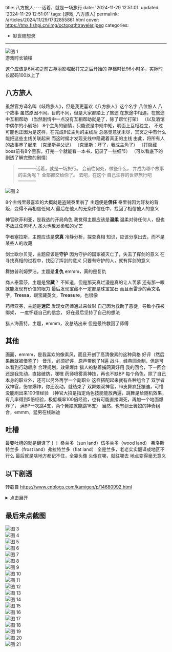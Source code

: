 title: 八方旅人----活着，就是一场旅行
date: '2024-11-29 12:51:01'
updated: '2024-11-29 12:51:01'
tags: [游戏, 八方旅人]
permalink: /articles/2024/11/29/1732855861.html
cover: https://tmx.fishpi.cn/img/octopathtraveler.jpeg
categories: 
- 默世随想录
---
![图 1](https://tmx.fishpi.cn/img/5392640_20241127213345_1.jpg)  
游戏时长镇楼

这个应该是6月初之前古墓丽影崛起打完之后开始的
存档时长96小时多，实际时长起码100以上了


## 八方旅人
虽然官方译名叫《歧路旅人》，但是我更喜欢《八方旅人》这个名字
八位旅人  八个故事
虽然原因不同，目的不同，但是大家都踏上了旅途
在旅途中相遇，在旅途中互相帮助
（当然剧情中一点没有互相帮助就是了，除了帮忙打架）
（以及酒馆中偶尔的小剧场）
8个主角的剧情，只能说是中规中矩，明面上互相独立，
不过可能也正因为是这样，在完成8位主角的主线后
总感觉意犹未尽，冥冥之中有什么能把这些主线关联起来
而这时候才发现支线中隐藏着真正的主线
由此，将所有人的故事串了起来
（克里斯寻父记）
（克里斯：坏了，我成主角了）
（打隐藏boss前有8个黑影，打完一个就能看一本书，记录了一些细节）
（可以看底下的剧透了解完整的剧情）

> ————活着，就是一场旅行。
> 会前往何处，做些什么，
> 并成为哪个故事的主角呢？
> 全部都交给你了。
> 去吧，在这个
> 自己生存的世界旅行吧————

![图 2](https://tmx.fishpi.cn/img/Snipaste_2024-11-28_13-28-13.jpg)  


8个主线里最喜欢的大概就是盗贼泰里翁了
主题便是**信任**
泰里翁因为好友的背叛，变得不再相信任何人
最后在他人的无条件信任中，找回了相信他人的意义

神官欧菲利亚，是我选的开局角色
我觉得主题应该是**温柔**
温柔对待任何人，但也不放过任何坏人
圣火也散发柔和的光芒

学者塞拉斯，主题应该是**求真**
冷静分析，探查真相
知识，应该分享出去，而不是某些人的收藏

剑士欧尔贝克，主题应该是**守护**
因为守护的国家被灭亡了，失去了挥剑的意义
在寻找真相的过程中，找回了挥剑的意义
只要有守护的人，就有挥剑的意义

舞娘普利姆罗洁，主题是**复仇**
emmm，真的是复仇

商人泰雷莎，主题是**宝藏**？
不知道，但是那天真烂漫是真的让人羡慕
还有那一眼就能发现有价值的眼力
最后发现宝藏不一定都是珠宝宝石
而且泰雷莎的英文名字，**Tressa**，跟宝藏英文，**Treasure**，也很像

药师亚芬，主题是**迷茫**
发现女药师通过来敛财
自己因为救助了恶徒，导致小孩被绑架，
一度怀疑自己的信念，
好在最后坚持了自己的想法

猎人海茵特，主题，emmm，没总结出来
但是最终救回了师傅


## 其他
画面，emmm，是我喜欢的像素风，而且开创了高清像素的这种风格
好评（然后果断就被借鉴了）
音乐，必须好评，原声带刷了N遍
战斗，经典回合制，但是可以看到行动顺序
合理规划，效果爆炸
猎人的黏着捕网真好用
我的回合，下一回合还是我先动，直接破防，嘿嘿
药师喷雾真神技，再也不缺BP
每个角色，除了自己本身的职业外，还可以另外再学一个副职业
这样搭配起来就有各种组合了
双学者双神官，伤害爆炸，你还没动，就结束了
双舞娘双神官，16支舞疯狂蹦迪，可惜没能刷出来100倍经验
（神官大招是指定角色技能能放两遍，跳舞是给随机效果，
有几率得到5倍经验，极低概率100倍经验，也有可能直接濒死，再加一个地面爆炸了，
满BP一次跳4支，两个舞娘就能跳16支）
当然，也有剑士舞娘的神奇组合，emmm，猛男在线蹦迪


## 吐槽
最要吐槽的就是翻译了！！
桑兰多（sun land）伍多兰多（wood land）
弗洛斯特兰多（frost land）弗拉特兰多（flat land）
全是兰多，老老实实翻译成地区不行么
最后就是啥地方都记不住，全靠头像
头像在哪，就往哪去
地点变得毫无意义


## 以下剧透
转载自 https://www.cnblogs.com/kamigen/p/14680992.html
<details>
<summary>点击展开</summary>


### 最初
传说世界由十三位神祇共同创造。祂们创造了大陆，护佑着人类繁衍生息，还分别对自己钟爱的职业赐福，大陆上的人们也建造了13个对应的祠堂用以祈福、祭祀。
十二位神的力量都是光明而正义的，但第十三神——黑呪（咒）神加尔戴拉（下称魔神）掌握着死亡，为了增强力量，祂想要毁灭人类。
好在十二位神不会坐视不管，祂们与黑呪神大战，最终成功将之打入了终结之门。但神们也遭到重创，从此退回了神界。

为了镇压魔神，远古的人类英雄贝奥武夫王在终结之门上建立了国家——荷鲁布尔古。
贝奥武夫王带领魔术师克洛斯佛德，利用威力强大的四颗龙石的力量将加尔戴拉封印，囚禁在终结之门。
之后，贝奥武夫王将四龙石赐予信赖的骑士瑞布斯，令其世代守护，防止不轨之徒窃取。
目睹了这一圣战的人们建立了圣火教，散布圣火神（十二神之一）的福音。不过，只有圣火教的神官才了解第十三神的故事。
为了颂扬神的伟绩，圣火教每三十年就会举行一次圣火仪式，由选中的神官携带圣火前往教会城市巡礼。

两百年来，人们一直在这片不受威胁的土地上安居乐业。然而，魔神的封印正在慢慢消退——

### 前传
十二神离开人间后，有关祂们的故事被逐渐淡忘。到了八方旅人的时代，十二位神所赐福的职业只剩下八个：
神官、学者、商人、剑士、舞女、药师、盗贼、猎人。这也是我们的八位主角所属的职业。
另外四个职业，占星师、魔术师、符文师、豪武将已无人继承。但祂们的祠堂仍在，等待着冒险者到来。

魔神加尔戴拉受困于封印。但加尔戴拉的信徒魔女莉布拉克找到了曾属于祂的祭坛，并与祂取得了联系，暗中活动。
守护龙石的瑞布斯家族遭遇不测，龙石遗失。家主蔻蒂莉亚在管家的帮助下勉强支撑，找回了一颗龙石。
克洛斯佛德家族也不再担任魔术师，如今的家主格拉墨作为技术精湛的药师远近闻名。

#### 莉布拉克做了什么
莉布拉克作为魔神的继承人，首要任务就是打开终结之门，让魔神在人间重生。为此，她策划了5件事。

* 偷取《边狱之书》
《边狱之书》是“特别书库”藏书，只有学院校长有权阅读。莉布拉克派露西亚接近学者伊冯，唆使他谋杀时任校长，取而代之。
随后，露西亚成为校长秘书，控制着伊冯的一举一动。她偷走《边狱之书》并翻译、印刷，秘密地送给心怀邪念的学者，诱使他们学习、使用。书中记录了魔神的黑暗魔法，需要用人的鲜血作为材料，许多无辜平民因此被害。
十五年后，学者赛拉斯无意中发现了失窃案，决定出发寻找《边狱之书》。
**学者的故事，由此开始。**
* 灭亡荷鲁布尔古
终结之门位于荷鲁布尔古的土地上，因此要复活魔神，势必先毁灭荷鲁布尔古，以增强魔神的力量，也消灭可能的抵抗势力。
但荷鲁布尔古国王阿尔弗雷德爱民如子，深受爱戴，暗杀他异常困难。莉布拉克需要召集一个团队。
莉布拉克收买了一位流浪骑士维尔纳，让他成立佣兵团，壮大声势，并招募到了骑士艾尔哈特。
艾尔哈特的家乡在荷鲁布尔古边境，小时候家乡遭到入侵，但阿尔弗雷德王却没有派兵救援，致使城毁人亡。
艾尔哈特怀恨在心，一直渴望复仇。他作为间谍加入国王的军队，因剑术高超而被称为烈剑骑士，与钢剑骑士欧尔贝克齐名。
等时机成熟，佣兵团发动叛乱，艾尔哈特趁守备空虚，杀死了阿尔弗雷德王，并击败了欧尔贝克，荷鲁布尔古就此覆灭。
失去了守护的国王与人民，欧尔贝克迷失了挥剑的意义，踏上了漫无目的的旅程。
**剑士的故事，由此开始。**
* 间接建立“黑曜会”
大陆的东北地区归贵族领主杰夫利所有。他执政严明，爱护百姓，却也因此结下了不少仇人。
其中一位仇人是席米恩。为了推翻杰夫利，他假扮园丁混入杰夫利家中，与杰夫利的女儿普利姆罗洁成为朋友。
莉布拉克找到席米恩，给了他金钱、权力、佣兵，帮助他成立恐怖组织黑曜会。
在魔神的支持下，黑曜会发展壮大，杰夫利探听到了黑曜会背后的魔神力量，并因此被黑曜会灭口。
普利姆罗洁亲眼目睹了父亲的死亡，躲在暗处逃过一劫。她记住了凶手的标志：乌鸦刺青。她决心为父亲复仇。
她来到大城市桑谢德，成为酒馆的一名舞女，借此收集情报，寻找仇人。
**舞女的故事，由此开始。**
* 偷取四颗龙石
我们遇到莉布拉克时她并未持有龙石，因此无从得知偷取龙石是不是她所为（也可能是她吸收龙石的力量后就将其丢弃了）。
但龙石确实被盗，得到龙石的是一个庞大的盗贼团伙，他们权势很大，甚至控制了一座城市作为窝点，肆意妄为。
此外，大陆还有一位著名的独行盗贼，名叫泰里翁，偷盗无数，从未失手。而且他有自己的正义，并不是无底线的小贼。
瑞布斯家的管家希斯柯特用一枚龙石作为诱饵，布下天罗地网，终于抓到了泰里翁。
作为自由的交换，泰里翁不得不答应帮忙寻找剩余三枚龙石。
**盗贼的故事，由此开始。**
* 诱骗克洛斯佛德家族成员，复活魔神
这是莉布拉克做的最后一件事，在游戏中我们偶遇莉布拉克时，她正是在大陆上四处寻找“命中注定”之人，来复活魔神。
她首先找到了格拉墨，但由于计划不够严密，格拉墨逃走，复活失败了。具体故事可见下文“格拉墨做了什么”。
但莉布拉克不打算放弃。她已经筹划了几百年，魔神必须复活。

此外，在活动的早期，莉布拉克遇到了神官马提亚斯。
马提亚斯所在的村庄因火灾而遭灭顶之灾，他绝望地日夜祈祷，却毫无作用。而莉布拉克利用魔神的力量让马提亚斯长生不死。
得到好处的马提亚斯加入了莉布拉克。他在一个瘟疫流行的村庄中创办黑炎教，展示自己不老不死的能力，取得了村民的信仰。
恰逢此时，教会举办“定年奉火”仪式，由大主教的女儿莉安娜承担，马提亚斯想取得圣火，将圣火中的力量献给魔神，获得更强大的力量。
马提亚斯派人向大主教下毒，致使大主教病逝。这样就能借“复活父亲”骗取莉安娜的信任，夺走圣火。
但马提亚斯没有想到，大主教的养女、莉安娜的好友欧菲莉亚偷偷拿到圣火，决定代替莉安娜执行仪式。
**神官的故事，由此开始。**

#### 格拉墨做了什么
格拉墨的妻子突然染上罕见的重病，药材十分稀有，需要天狗鹫的羽毛。为了救治妻子，格拉墨踏上旅程。
跨越了半个大陆后，格拉墨终于制成了药。为了尽快回到妻子身边，格拉墨搭乘了一艘商船，并将自己的旅行日记留在船上，作为船票。
偶然地，出自商人世家的女孩特蕾莎也登上了这艘船。她发现了旅行日记，决心继承这本日记，踏上自己的商人之旅。
**商人的故事，由此开始。**

不幸的是，在格拉墨回到家之前，他的妻子就因病去世了。
悲痛万分的格拉墨在大陆上四处流浪，成了一名旅行药师。药到病除，救人无数。但他无时无刻不在思念妻子。
在河边的小村庄，格拉墨遇到了名叫亚芬的男孩，他的病与逝去的妻子一模一样。格拉墨毫不犹豫地将药全部送给了男孩。
**药师的故事，由此开始。**

但格拉墨的旅程还没完。一位叫莉布拉克的神秘女子找到他，自称能复活他的妻子。
而且，格拉墨的妻子就在终结之门等着他。
格拉墨是大魔术师的后代，他的血脉让他有能力成为魔神重生的容器，从而令魔神重返世界。
对此一无所知的格拉墨去了终结之门，仪式启动。但他觉察到异样，在仪式完成前挣脱了控制，重创莉布拉克而逃走。

魔神没能复活，可此时的格拉墨已经不再是人形，而是一个通体焦黑、双目血红的怪物。
他经常失控袭击人类，被他凝视的人则会石化。人们惊恐不已，称他为“红眼”。
为了保护人们，圣火骑士团雇佣了最强猎人闪达，准备猎杀红眼。闪达与红眼狭路相逢，遭到石化。
得知消息后，闪达的弟子海茵特为救师父，也踏上征程。
**猎人的故事，由此开始。**

### 正片
在游戏过程中，八人之间几乎没有完整的联系。真相隐藏在一个支线BOSS（难得变态）背后，以致很多玩家压根没有察觉。
这里简单介绍一下八人分别做了什么：
**学者**赛拉斯：
由一起普通的图书失窃案，发现《边狱之书》失踪 → 帮助前辈破获居民失踪案，将学习《边狱之书》黑魔法的学者绳之以法 → 前往伊冯校长老家，打败发动黑魔法而暴走的伊冯 → 前往露西亚的据点，打败暴走的露西亚，研究《边狱之书》（以对抗不轨学者）。
**剑士**欧尔贝克：
救出被强盗劫持的男孩，从强盗首领口中听说艾尔哈特的下落并出发 → 前往斗技场，战胜黑骑士古斯塔夫，得知艾尔哈特的具体位置 → 与艾尔哈特并肩对抗蜥蜴人，了解他的苦衷，二人共同寻找幕后凶手 → 二人与起义军一起打败维尔纳，解放城市，重拾挥剑的意义。
**舞女**普利姆罗洁：
跟踪酒馆管理人发现“左腕”（左腕有乌鸦刺青），杀死管理人，追寻“左腕” → 杀死“左腕”，破坏黑曜馆，追寻“右腕” → 与父亲的老友合力杀死“右腕”，解放家乡，被“后颈”席米恩偷袭而险些丧命 → 在剧院重温童年，坚定信念，杀死席米恩复仇，开始新生活。
**盗贼**泰里翁：
偷蓝龙石失败，与希斯柯特定下协议，寻找其余三枚龙石 → 打败走火入魔的学者奥立克，夺回赤龙石 → 在黑市取得绿龙石，却被昔日兄弟、盗团首领达留斯抢走 → 打败达留斯，夺回绿龙石、黄龙石，重获自由，继续旅行。
**神官**欧菲莉亚：
打败守护者，取得圣火，告别大主教和莉安娜，开启巡礼之行 → 在巡礼城市奉火，并解开了三个孩子的矛盾 →奉火，救出被挟做人质的莉安娜，却反被下药偷走圣火 → 点醒莉安娜，打败并阻止马提亚斯举行仪式，回教会继续履行神官的职责。
**商人**特蕾莎：
设计打败海盗，夺回村民们的财产，踏上旅途 → 在矿业城市打败欺骗矿工的大地主，偶遇商人阿里，二人约定参加大拍卖会 → 得到藏宝图，找到大海盗失传的“宝物”秘石 → 参加大拍卖会，日记被抢，夺回日记后将其送给大富豪之女诺雅，与她成为挚友。
**药师**亚芬：
打败毒蛇，用毒液制药救活好基友的妹妹，决心做旅行药师 → 到达疾病流行的村庄，识破黑心药师的诡计，打败药师后将药免费送给村民 → 救治佣兵米格尔，其恢复后却劫持村民，亚芬又打败了米格尔 → 药师欧根患上与亚芬同样的重病，亚芬打败天狗鹫治愈欧根，继续旅行。
**猎人**海茵特:
打败祸害森林的基萨鲁玛，遇到师父的魔狼哈根，启程寻找师父 → 遇到师父的老友娜塔莉亚，在附近的幻影之森找到被红眼石化的师父 →在占卜师苏珊娜指点下取得防止石化的芸香药草，启程狩猎红眼 → 与讨伐队一起打败红眼，拯救被石化的人们和师父，师徒共同踏上旅程。

### 尾声
当八人结束自己的旅程之时，魔女莉布拉克也将格拉墨的儿子克里斯骗到了终结之门，成功复活了魔神。
只有玩家完成了规定的支线任务，才能开启通往终结之门的道路。
门内囚禁着曾被我们击败的8个boss灵魂，其中有些因贪欲而归附魔神（马提亚斯、席米恩、伊冯、维尔纳），有些则本就邪恶（猛毒虎、龙、米格尔、达留斯）。
每个灵魂被击败后都会留下一小段文本，讲述隐藏的真相（文本的内容已经被我结合到了前传中）。
最终，莉布拉克融入魔神体内，八位主角兵分两路，迎战魔神加尔戴拉的头部和身体。
这两场战斗还是非常精（困）彩（难）的，BGM也很有史诗感，不妨来听：[魔神の血を継ぐ者](http://music.163.com/song?id=865857598&userid=300039393)
激战过后，莉布拉克死亡，魔神战败，又一次被封入终结之门。八方旅人的故事，告一段落。

</details>

## 最后来点截图
![图 3](https://tmx.fishpi.cn/img/5392640_20240603183451_1.jpg)  
![图 4](https://tmx.fishpi.cn/img/5392640_20240603223254_1.jpg)  
![图 5](https://tmx.fishpi.cn/img/5392640_20240604125329_1.jpg)  
![图 6](https://tmx.fishpi.cn/img/5392640_20240607130954_1.jpg)  
![图 7](https://tmx.fishpi.cn/img/5392640_20240620125845_1.jpg)  
![图 8](https://tmx.fishpi.cn/img/5392640_20240710125212_1.jpg)  
![图 9](https://tmx.fishpi.cn/img/5392640_20240713131707_1.jpg)  
![图 10](https://tmx.fishpi.cn/img/5392640_20240716131716_1.jpg)  
![图 11](https://tmx.fishpi.cn/img/5392640_20240719125937_1.jpg)  
![图 12](https://tmx.fishpi.cn/img/5392640_20240729130204_1.jpg)  
![图 13](https://tmx.fishpi.cn/img/5392640_20240805124849_1.jpg)  
![图 14](https://tmx.fishpi.cn/img/5392640_20240816235849_1.jpg)  
![图 15](https://tmx.fishpi.cn/img/5392640_20240821132508_1.jpg)  
![图 16](https://tmx.fishpi.cn/img/5392640_20240904180434_1.jpg)  
![图 17](https://tmx.fishpi.cn/img/5392640_20240912123819_1.jpg)  
![图 18](https://tmx.fishpi.cn/img/5392640_20240912131538_1.jpg)  
![图 19](https://tmx.fishpi.cn/img/5392640_20241125133201_1.jpg)  
![图 20](https://tmx.fishpi.cn/img/5392640_20241127134258_1.jpg)  
![图 21](https://tmx.fishpi.cn/img/5392640_20241127213405_1.jpg)  

